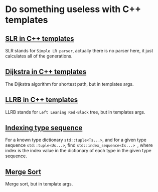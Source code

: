# Do something useless with C++ templates

## [SLR in C++ templates](SLR)
SLR stands for `Simple LR parser`, actually there is no parser here, it just calculates all of the generations.

## [Dijkstra in C++ templates](Dijkstra)
The Dijkstra algorithm for shortest path, but in templates args.

## [LLRB in C++ templates](LLRB)
LLRB stands for `Left Leaning Red-Black` tree, but in templates args.

## [Indexing type sequence](IndexTypeSequence)
For a known type dictionary `std::tuple<Ts...>`, and for a given type
sequence `std::tuple<Us...>`, find `std::index_sequence<Is...> `, where
index is the index value in the dictionary of each type in the given type sequence.

## [Merge Sort](MergeSort)
Merge sort, but in template args.